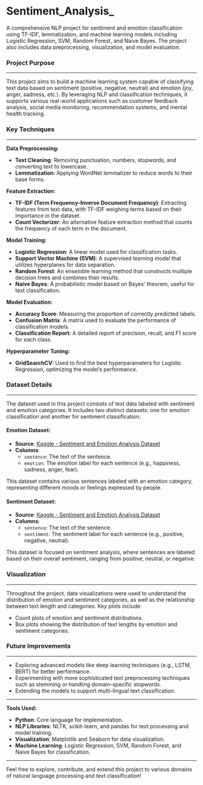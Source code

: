 # Sentiment_Analysis_

A comprehensive NLP project for sentiment and emotion classification using TF-IDF, lemmatization, and machine learning models including Logistic Regression, SVM, Random Forest, and Naive Bayes. The project also includes data preprocessing, visualization, and model evaluation.

### Project Purpose
---

This project aims to build a machine learning system capable of classifying text data based on sentiment (positive, negative, neutral) and emotion (joy, anger, sadness, etc.). By leveraging NLP and classification techniques, it supports various real-world applications such as customer feedback analysis, social media monitoring, recommendation systems, and mental health tracking.

### Key Techniques
---

**Data Preprocessing:**
- **Text Cleaning**: Removing punctuation, numbers, stopwords, and converting text to lowercase.
- **Lemmatization**: Applying WordNet lemmatizer to reduce words to their base forms.

**Feature Extraction:**
- **TF-IDF (Term Frequency-Inverse Document Frequency)**: Extracting features from text data, with TF-IDF weighing terms based on their importance in the dataset.
- **Count Vectorizer**: An alternative feature extraction method that counts the frequency of each term in the document.

**Model Training:**
- **Logistic Regression**: A linear model used for classification tasks.
- **Support Vector Machine (SVM)**: A supervised learning model that utilizes hyperplanes for data separation.
- **Random Forest**: An ensemble learning method that constructs multiple decision trees and combines their results.
- **Naive Bayes**: A probabilistic model based on Bayes' theorem, useful for text classification.

**Model Evaluation:**
- **Accuracy Score**: Measuring the proportion of correctly predicted labels.
- **Confusion Matrix**: A matrix used to evaluate the performance of classification models.
- **Classification Report**: A detailed report of precision, recall, and F1 score for each class.

**Hyperparameter Tuning:**
- **GridSearchCV**: Used to find the best hyperparameters for Logistic Regression, optimizing the model’s performance.

### Dataset Details
---

The dataset used in this project consists of text data labeled with sentiment and emotion categories. It includes two distinct datasets: one for emotion classification and another for sentiment classification.

#### **Emotion Dataset**:
- **Source**: [Kaggle - Sentiment and Emotion Analysis Dataset](https://www.kaggle.com/datasets/kushagra3204/sentiment-and-emotion-analysis-dataset)
- **Columns**:
  - `sentence`: The text of the sentence.
  - `emotion`: The emotion label for each sentence (e.g., happiness, sadness, anger, fear).
  
This dataset contains various sentences labeled with an emotion category, representing different moods or feelings expressed by people.

#### **Sentiment Dataset**:
- **Source**: [Kaggle - Sentiment and Emotion Analysis Dataset](https://www.kaggle.com/datasets/kushagra3204/sentiment-and-emotion-analysis-dataset)
- **Columns**:
  - `sentence`: The text of the sentence.
  - `sentiment`: The sentiment label for each sentence (e.g., positive, negative, neutral).
  
This dataset is focused on sentiment analysis, where sentences are labeled based on their overall sentiment, ranging from positive, neutral, or negative.

### Visualization
---

Throughout the project, data visualizations were used to understand the distribution of emotion and sentiment categories, as well as the relationship between text length and categories. Key plots include:
- Count plots of emotion and sentiment distributions.
- Box plots showing the distribution of text lengths by emotion and sentiment categories.

### Future Improvements
---

- Exploring advanced models like deep learning techniques (e.g., LSTM, BERT) for better performance.
- Experimenting with more sophisticated text preprocessing techniques such as stemming or handling domain-specific stopwords.
- Extending the models to support multi-lingual text classification.


---

**Tools Used:**
- **Python**: Core language for implementation.
- **NLP Libraries**: NLTK, scikit-learn, and pandas for text processing and model training.
- **Visualization**: Matplotlib and Seaborn for data visualization.
- **Machine Learning**: Logistic Regression, SVM, Random Forest, and Naive Bayes for classification.

---

Feel free to explore, contribute, and extend this project to various domains of natural language processing and text classification!
